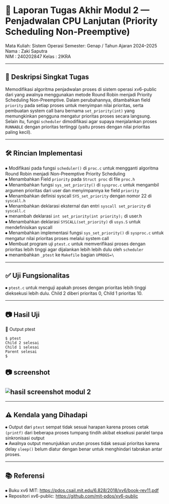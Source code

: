 # 📝 Laporan Tugas Akhir Modul 2 — Penjadwalan CPU Lanjutan (Priority Scheduling Non-Preemptive)  
Mata Kuliah: Sistem Operasi Semester: Genap / Tahun Ajaran 2024–2025  
Nama  : Zaki Saputra  
NIM   : 240202847
Kelas : 2IKRA

---

## 📌 Deskripsi Singkat Tugas 
Memodifikasi algoritma penjadwalan proses di sistem operasi xv6-public dari yang awalnya menggunakan metode Round Robin menjadi Priority Scheduling Non-Preemptive. Dalam perubahannya, ditambahkan field `priority` pada setiap proses untuk menyimpan nilai prioritas, serta pembuatan system call baru bernama `set_priority(int)` yang memungkinkan pengguna mengatur prioritas proses secara langsung. Selain itu, fungsi `scheduler` dimodifikasi agar supaya menjalankan proses `RUNNABLE` dengan prioritas tertinggi (yaitu proses dengan nilai prioritas paling kecil).  

---

## 🛠️ Rincian Implementasi  
⦁	Modifikasi pada fungsi `scheduler()` di `proc.c` untuk mengganti algoritma Round Robin menjadi Non-Preemptive Priority Scheduling  
⦁	Menambahkan Field `priority` pada `Struct proc` di file `proc.h`  
⦁	Menambahkan fungsi `sys_set_priority()` di `sysproc.c` untuk mengambil argumen prioritas dari user dan menyimpannya ke field `priority`  
⦁	Menambahkan definisi syscall `SYS_set_priority` dengan nomor 22 di `syscall.h`  
⦁	Menambahkan deklarasi eksternal dan entri `syscall set_priority` di `syscall.c`  
⦁	menambah deklarasi `int set_priority(int priority);`  di user.h  
⦁	Menambahkan deklarasi `SYSCALL(set_priority)` di `usys.S` untuk mendefinisikan syscall  
⦁	Menambahkan implementasi fungsi `sys_set_priority()` di `sysproc.c` untuk mengatur nilai prioritas proses melalui system call  
⦁	Membuat program uji `ptest.c` untuk memverifikasi proses dengan prioritas lebih tinggi agar dijalankan lebih lebih dulu oleh `scheduler`  
⦁	menambahkan `_ptest` ke `Makefile` bagian `UPROGS=\`

---

## ✅ Uji Fungsionalitas
⦁	`ptest.c` untuk menguji apakah proses dengan prioritas lebih tinggi dieksekusi lebih dulu. Child 2 diberi prioritas 0, Child 1 prioritas 10.

---

## 📷 Hasil Uji  
📍 Output ptest
```
$ ptest
Child 2 selesai
Child 1 selesai
Parent selesai
$ 
```
📷 screenshot  
---
![hasil screenshot modul 2](https://github.com/user-attachments/assets/804ddd5f-e3ed-426a-aeec-91a6fb62ac96)
---

---

## ⚠️ Kendala yang Dihadapi 
⦁	Output dari `ptest` sempat tidak sesuai harapan karena proses cetak `(printf)` dari beberapa proses tumpang tindih akibat eksekusi paralel tanpa sinkronisasi output  
⦁	Awalnya output menunjukkan urutan proses tidak sesuai prioritas karena delay `sleep()` belum diatur dengan benar untuk menghindari tabrakan antar proses.

---

## 📚 Referensi  
⦁	Buku xv6 MIT: https://pdos.csail.mit.edu/6.828/2018/xv6/book-rev11.pdf  
⦁	Repositori xv6-public: https://github.com/mit-pdos/xv6-public  
